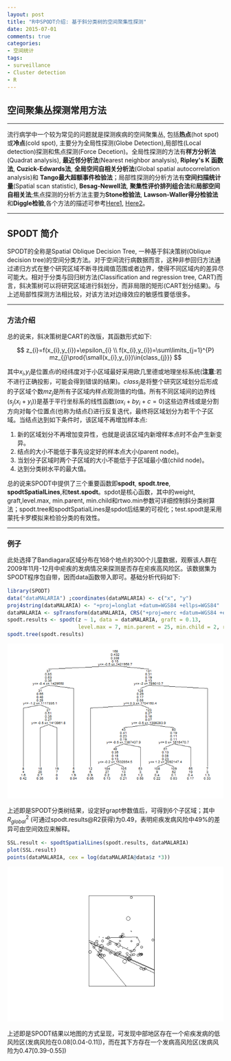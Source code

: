 ```yaml
---
layout: post
title: "R中SPODT介绍: 基于斜分类树的空间聚集性探测"
date: 2015-07-01
comments: true
categories: 
- 空间统计
tags:
- surveillance
- Cluster detection
- R
---
```



## 空间聚集丛探测常用方法

-------------------------------------------

流行病学中一个较为常见的问题就是探测疾病的空间聚集丛, 包括**热点**(hot spot)或**冷点**(cold spot), 主要分为全局性探测(Globe Detection),局部性(Local detection)探测和焦点探测(Force Decetion)。全局性探测的方法有**样方分析法**(Quadrat analysis), **最近邻分析法**(Nearest neighbor analysis), **Ripley's K 函数法**, **Cuzick-Edwards法**, **全局空间自相关分析法**(Global spatial autocorrelation analysis)和 **Tango最大超额事件检验法**；局部性探测的分析方法有**空间扫描统计量**(Spatial scan statistic), **Besag-Newell法**, **聚集性评价排列组合法**和**局部空间自相关法**;焦点探测的分析方法主要为**Stone检验法**, **Lawson-Waller得分检验法**和**Diggle检验**,各个方法的描述可参考[Here1](http://www.cnki.com.cn/Article/CJFDTOTAL-JBJC201005019.htm), [Here2](http://spatial-r.github.io/cn/2015/01/Spatial-and-Spatial-temporal/)。

--------------------------------------------------------------------------

## SPODT 简介

SPODT的全称是Spatial Oblique Decision Tree, 一种基于斜决策树(Oblique decision tree)的空间分类方法。对于空间流行病数据而言，这种非参回归方法通过递归方式在整个研究区域不断寻找阈值范围或者边界，使得不同区域内的差异尽可能大。相对于分类与回归树方法(Classification and regression tree, CART)而言，斜决策树可以将研究区域进行斜划分，而非局限的矩形(CART划分结果)。与上述局部性探测方法相比较，对该方法对边缘效应的敏感性要低很多。

--------------------------------------------------

### 方法介绍

总的说来，斜决策树是CART的改版，其函数形式如下:

$$
z_{i}=f(x_{i},y_{i})+\epsilon_{i}  \\
f(x_{i},y_{i})=\sum\limits_{j=1}^{P} mz_{j}\prod{\small(x_{i},y_{i})\in{class_{j}}}
$$

其中$x_{i}$,$y_{i}$是位置点$i$的经纬度对于小区域最好采用欧几里德或地理坐标系统(**注意**:若不进行正确投影，可能会得到错误的结果)。$class_{j}$是将整个研究区域划分后形成的子区域个数$mz_{j}$是所有子区域内样点观测值的均值。所有不同区域间的边界线($s_{j}(x_{i}+y_{i})$)是基于平行坐标系的线性函数($ax_{i}+by_{i}+c=0$)这些边界线或是分割方向对每个位置点(也称为结点$\xi$)进行反复迭代，最终将区域划分为若干个子区域。当结点达到如下条件时，该区域不再增加样本点:

   1. 新的区域划分不再增加变异性，也就是说该区域内新增样本点时不会产生新变异。
   2. 结点的大小不能低于事先设定好的样本点大小(parent node)。
   3. 当划分子区域时两个子区域的大小不能低于子区域最小值(child node)。
   4. 达到分类树水平的最大值。
   
总的说来SPODT中提供了三个重要函数即**spodt**, **spodt.tree**, **spodtSpatialLines**,和**test.spodt**。spdot是核心函数，其中的weight, graft,level.max, min.parent, min.child和rtwo.min参数可详细控制斜分类树算法；spodt.tree和spodtSpatialLines是spdot后结果的可视化；test.spodt是采用蒙托卡罗模拟来检验分类的有效性。

----------------------------------------------------------

### 例子

此处选择了Bandiagara区域分布在168个地点的300个儿童数据，观察该人群在2009年11月-12月中疟疾的发病情况来探测是否存在疟疾高风险区。该数据集为SPODT程序包自带，因而data函数带入即可。基础分析代码如下:  


```r
library(SPODT)  
data("dataMALARIA") ;coordinates(dataMALARIA) <- c("x", "y") 
proj4string(dataMALARIA) <- "+proj=longlat +datum=WGS84 +ellps=WGS84"  
dataMALARIA <- spTransform(dataMALARIA, CRS("+proj=merc +datum=WGS84 +ellps=WGS84"))
spodt.results <- spodt(z ~ 1, data = dataMALARIA, graft = 0.13,  
                       level.max = 7, min.parent = 25, min.child = 2, rtwo.min = 0.01)
spodt.tree(spodt.results)
```

![](https://raw.githubusercontent.com/Spatial-R/cn/gh-pages/images/SPODT/haha-1.png)

上述即是SPODT分类树结果，设定好grapt参数值后，可得到6个子区域；其中$R_{global}^{2}$ (可通过spodt.results@R2获得)为0.49，表明疟疾发病风险中49%的差异可由空间效应来解释。  


```r
SSL.result <- spodtSpatialLines(spodt.results, dataMALARIA) 
plot(SSL.result) 
points(dataMALARIA, cex = log(dataMALARIA@data$z *3))
```

![](https://raw.githubusercontent.com/Spatial-R/cn/gh-pages/images/SPODT/map-1.png)

上述即是SPODT结果以地图的方式呈现，可发现中部地区存在一个疟疾发病的低风险区(发病风险在0.08[0.04-0.11])，而在其下方存在一个发病高风险区(发病风险为0.47[0.39-0.55])




